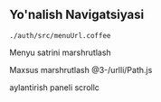 ## Yo'nalish Navigatsiyasi

`./auth/src/menuUrl.coffee`

Menyu satrini marshrutlash

Maxsus marshrutlash
@3-/urlli/Path.js

aylantirish paneli
scrollc
